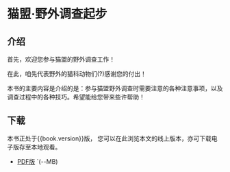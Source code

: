 # 猫盟·野外调查起步

## 介绍

首先，欢迎您参与猫盟的野外调查工作！

在此，咱先代表野外的猫科动物们(?)感谢您的付出！

本书的主要内容是介绍的是：参与猫盟野外调查时需要注意的各种注意事项，以及调查过程中的各种技巧。希望能给您带来些许帮助！

## 下载

本书正处于{{book.version}}版， 您可以在此浏览本文的线上版本，亦可下载电子版存至本地观看。

- [PDF版](/ "下载PDF版") `(--MB)
